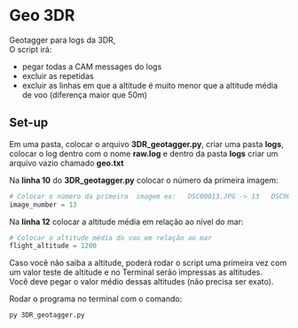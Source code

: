 # Geo 3DR

Geotagger para logs da 3DR, </br>
O script irá:
- pegar todas a CAM messages do logs
- excluir as repetidas 
- excluir as linhas em que a altitude é muito menor que a altitude média de voo (diferença maior que 50m)

## Set-up

Em uma pasta, colocar o arquivo **3DR_geotagger.py**, criar uma pasta **logs**,
colocar o log dentro com o nome **raw.log**
e dentro da pasta **logs** criar um arquivo vazio chamado **geo.txt**

Na **linha 10** do **3DR_geotagger.py** colocar o número da primeira imagem:
```py
# Colocar o número da primeira  imagem ex:   DSC00013.JPG -> 13   DSC00135.JPG -> 135
image_number = 13
```

Na **linha 12** colocar a altitude média em relação ao nível do mar:
```py
# Colocar o altitude média do voo em relação ao mar
flight_altitude = 1200
```
Caso você não saiba a altitude, poderá rodar o script uma primeira vez com um valor teste de altitude e no Terminal serão impressas as altitudes. </br>
Você deve pegar o valor médio dessas altitudes (não precisa ser exato).

Rodar o programa no terminal com o comando:
```
py 3DR_geotagger.py
```